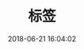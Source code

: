 ---
title: 标签
date: 2018-06-21 16:04:02
type: "tags"
tags:
  - C
  - 深度学习
  - 数据结构与算法
  - 大数据
  - linux
  - Java 
  - JavaScript
  - JQuery
  - Html5
  - Mysql
  - PS
  - Html/CSS
  - Python
  - 数据分析
  - python库
  - 科学计算
  - windows
  - git
  - hexo
  - next
  - 脚本
  - 线性表
  - 链表
  - 图
---